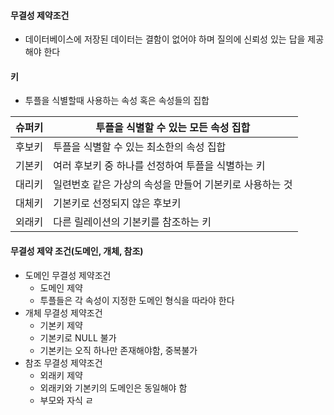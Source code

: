 #### 무결성 제약조건
- 데이터베이스에 저장된 데이터는 결함이 없어야 하며 질의에 신뢰성 있는 답을 제공해야 한다

#### 키
- 투플을 식별할때 사용하는 속성 혹은 속성들의 집합

| 슈퍼키 | 투플을 식별할 수 있는 모든 속성 집합           |
| --- | ------------------------------- |
| 후보키 | 투플을 식별할 수 있는 최소한의 속성 집합         |
| 기본키 | 여러 후보키 중 하나를 선정하여 투플을 식별하는 키    |
| 대리키 | 일련번호 같은 가상의 속성을 만들어 기본키로 사용하는 것 |
| 대체키 | 기본키로 선정되지 않은 후보키                |
| 외래키 | 다른 릴레이션의 기본키를 참조하는 키            |
#### 무결성 제약 조건(도메인, 개체, 참조)
- 도메인 무결성 제약조건
	- 도메인 제약
	- 투플들은 각 속성이 지정한 도메인 형식을 따라야 한다
- 개체 무결성 제약조건
	- 기본키 제약
	- 기본키로 NULL 불가
	- 기본키는 오직 하나만 존재해야함, 중복불가
- 참조 무결성 제약조건
	- 외래키 제약
	- 외래키와 기본키의 도메인은 동일해야 함
	- 부모와 자식 ㄹ

